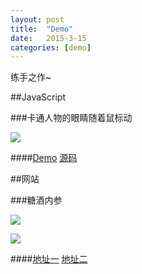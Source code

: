 ```yaml
---
layout: post
title:  "Demo"
date:   2015-3-15 
categories: [demo]
---
```


练手之作~

##JavaScript

###卡通人物的眼睛随着鼠标动

![](../../demo/eyes-following-mouse-movement/demo.png)


####[Demo](../../demo/eyes-following-mouse-movement/demo.html)     [源码](https://github.com/zzuieliyaoli/eyes-following-mouse-movement)

##网站

###糖酒内参

![](../../demo/tjnc/pc.jpg) 

![](../../demo/tjnc/ph.jpg)

####[地址一](http://182.236.162.71:8080/)     [地址二](http://tjnc99.com)